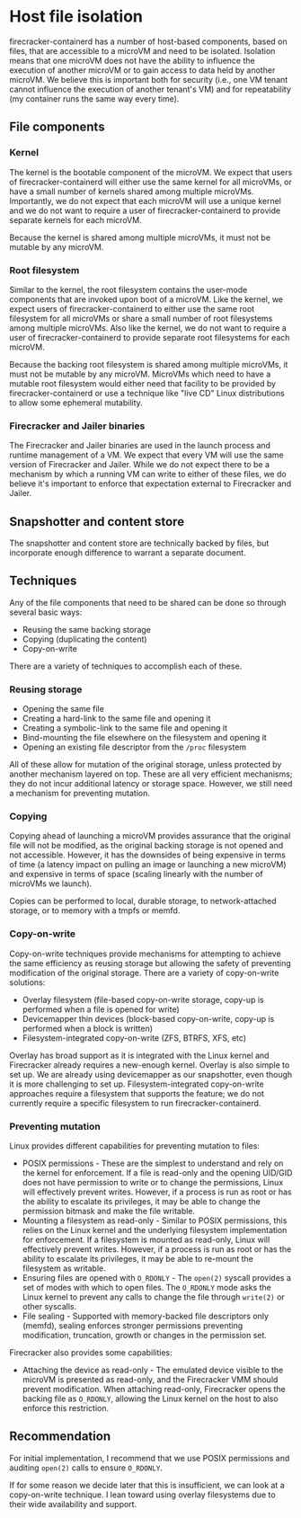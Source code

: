 # Host file isolation

firecracker-containerd has a number of host-based components, based on files,
that are accessible to a microVM and need to be isolated.  Isolation means that
one microVM does not have the ability to influence the execution of another
microVM or to gain access to data held by another microVM.  We believe this is
important both for security (i.e., one VM tenant cannot influence the execution
of another tenant's VM) and for repeatability (my container runs the same way
every time).

## File components

### Kernel

The kernel is the bootable component of the microVM.  We expect that users of
firecracker-containerd will either use the same kernel for all microVMs, or have
a small number of kernels shared among multiple microVMs.  Importantly, we do
not expect that each microVM will use a unique kernel and we do not want to
require a user of firecracker-containerd to provide separate kernels for each
microVM.

Because the kernel is shared among multiple microVMs, it must not be mutable by
any microVM.

### Root filesystem

Similar to the kernel, the root filesystem contains the user-mode components
that are invoked upon boot of a microVM.  Like the kernel, we expect users of
firecracker-containerd to either use the same root filesystem for all microVMs
or share a small number of root filesystems among multiple microVMs.  Also like
the kernel, we do not want to require a user of firecracker-containerd to
provide separate root filesystems for each microVM.

Because the backing root filesystem is shared among multiple microVMs, it must
not be mutable by any microVM.  MicroVMs which need to have a mutable root
filesystem would either need that facility to be provided by
firecracker-containerd or use a technique like "live CD" Linux distributions to
allow some ephemeral mutability.

### Firecracker and Jailer binaries

The Firecracker and Jailer binaries are used in the launch process and runtime
management of a VM.  We expect that every VM will use the same version of
Firecracker and Jailer.  While we do not expect there to be a mechanism by which
a running VM can write to either of these files, we do believe it's important to
enforce that expectation external to Firecracker and Jailer.

## Snapshotter and content store

The snapshotter and content store are technically backed by files, but
incorporate enough difference to warrant a separate document.

## Techniques

Any of the file components that need to be shared can be done so through several
basic ways:

* Reusing the same backing storage
* Copying (duplicating the content)
* Copy-on-write

There are a variety of techniques to accomplish each of these.

### Reusing storage

* Opening the same file
* Creating a hard-link to the same file and opening it
* Creating a symbolic-link to the same file and opening it
* Bind-mounting the file elsewhere on the filesystem and opening it
* Opening an existing file descriptor from the `/proc` filesystem

All of these allow for mutation of the original storage, unless protected by
another mechanism layered on top.  These are all very efficient mechanisms; they
do not incur additional latency or storage space.  However, we still need a
mechanism for preventing mutation.

### Copying

Copying ahead of launching a microVM provides assurance that the original file
will not be modified, as the original backing storage is not opened and not
accessible.  However, it has the downsides of being expensive in terms of time
(a latency impact on pulling an image or launching a new microVM) and expensive
in terms of space (scaling linearly with the number of microVMs we launch).

Copies can be performed to local, durable storage, to network-attached storage,
or to memory with a tmpfs or memfd.

### Copy-on-write

Copy-on-write techniques provide mechanisms for attempting to achieve the same
efficiency as reusing storage but allowing the safety of preventing modification
of the original storage.  There are a variety of copy-on-write solutions:

* Overlay filesystem (file-based copy-on-write storage, copy-up is performed
  when a file is opened for write)
* Devicemapper thin devices (block-based copy-on-write, copy-up is performed
  when a block is written)
* Filesystem-integrated copy-on-write (ZFS, BTRFS, XFS, etc)

Overlay has broad support as it is integrated with the Linux kernel and
Firecracker already requires a new-enough kernel.  Overlay is also simple to set
up.  We are already using devicemapper as our snapshotter, even though it is
more challenging to set up.  Filesystem-integrated copy-on-write approaches
require a filesystem that supports the feature; we do not currently require a
specific filesystem to run firecracker-containerd.

### Preventing mutation

Linux provides different capabilities for preventing mutation to files:

* POSIX permissions - These are the simplest to understand and rely on the
  kernel for enforcement.  If a file is read-only and the opening UID/GID does
  not have permission to write or to change the permissions, Linux will
  effectively prevent writes.  However, if a process is run as root or has the
  ability to escalate its privileges, it may be able to change the permission
  bitmask and make the file writable.
* Mounting a filesystem as read-only - Similar to POSIX permissions, this relies
  on the Linux kernel and the underlying filesystem implementation for
  enforcement.  If a filesystem is mounted as read-only, Linux will effectively
  prevent writes.  However, if a process is run as root or has the ability to
  escalate its privileges, it may be able to re-mount the filesystem as
  writable.
* Ensuring files are opened with `O_RDONLY` - The `open(2)` syscall provides a
  set of modes with which to open files.  The `O_RDONLY` mode asks the Linux
  kernel to prevent any calls to change the file through `write(2)` or other
  syscalls.
* File sealing - Supported with memory-backed file descriptors only (memfd),
  sealing enforces stronger permissions preventing modification, truncation,
  growth or changes in the permission set.

Firecracker also provides some capabilities:

* Attaching the device as read-only - The emulated device visible to the microVM
  is presented as read-only, and the Firecracker VMM should prevent
  modification.  When attaching read-only, Firecracker opens the backing file as
  `O_RDONLY`, allowing the Linux kernel on the host to also enforce this
  restriction.

## Recommendation

For initial implementation, I recommend that we use POSIX permissions and
auditing `open(2)` calls to ensure `O_RDONLY`.

If for some reason we decide later that this is insufficient, we can look at a
copy-on-write technique.  I lean toward using overlay filesystems due to their
wide availability and support.

